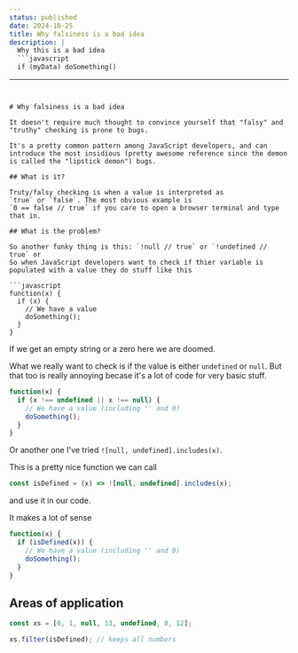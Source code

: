 ```yaml
---
status: published
date: 2024-10-25
title: Why falsiness is a bad idea
description: |
  Why this is a bad idea
  ```javascript
  if (myData) doSomething()
  ```
---
```


# Why falsiness is a bad idea

It doesn't require much thought to convince yourself that "falsy" and
"truthy" checking is prone to bugs.

It's a pretty common pattern among JavaScript developers, and can
introduce the most insidious (pretty awesome reference since the demon
is called the "lipstick demon") bugs.

## What is it?

Truty/falsy checking is when a value is interpreted as
`true` or `false`. The most obvious example is
`0 == false // true` if you care to open a browser terminal and type that in.

## What is the problem?

So another funky thing is this: `!null // true` or `!undefined // true` or
So when JavaScript developers want to check if thier variable is populated with a value they do stuff like this

```javascript
function(x) {
  if (x) {
    // We have a value
    doSomething();
  }
}
```

If we get an empty string or a zero here we are doomed.

What we really want to check is if the value is either
`undefined` or `null`. But that too is really annoying becase it's a lot of code for very basic stuff.

```javascript
function(x) {
  if (x !== undefined || x !== null) {
    // We have a value (including '' and 0)
    doSomething();
  }
}
```

Or another one I've tried `![null, undefined].includes(x)`.

This is a pretty nice function we can call

```javascript
const isDefined = (x) => ![null, undefined].includes(x);
```

and use it in our code.

It makes a lot of sense

```javascript
function(x) {
  if (isDefined(x)) {
    // We have a value (including '' and 0)
    doSomething();
  }
}
```

## Areas of application

```javascript
const xs = [0, 1, null, 13, undefined, 0, 12];

xs.filter(isDefined); // keeps all numbers
```
